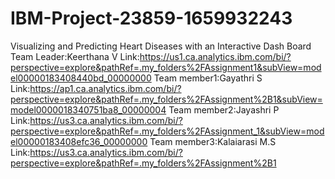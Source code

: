 # IBM-Project-23859-1659932243
Visualizing and Predicting Heart Diseases with an Interactive Dash Board
Team Leader:Keerthana V
Link:https://us1.ca.analytics.ibm.com/bi/?perspective=explore&pathRef=.my_folders%2FAssignment1&subView=model00000183408440bd_00000000
Team member1:Gayathri S
Link:https://ap1.ca.analytics.ibm.com/bi/?perspective=explore&pathRef=.my_folders%2FAssignment%2B1&subView=model0000018340751ba8_00000004
Team member2:Jayashri P
Link:https://us3.ca.analytics.ibm.com/bi/?perspective=explore&pathRef=.my_folders%2FAssignment_1&subView=model00000183408efc36_00000000
Team member3:Kalaiarasi M.S
Link:https://us3.ca.analytics.ibm.com/bi/?perspective=explore&pathRef=.my_folders%2FAssignment%2B1
